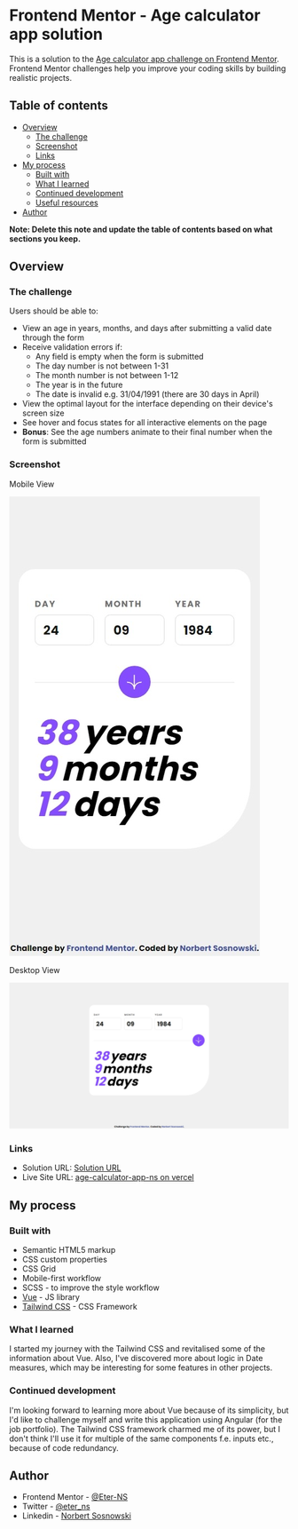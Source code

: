 # Frontend Mentor - Age calculator app solution

This is a solution to the [Age calculator app challenge on Frontend Mentor](https://www.frontendmentor.io/challenges/age-calculator-app-dF9DFFpj-Q). Frontend Mentor challenges help you improve your coding skills by building realistic projects.

## Table of contents

- [Overview](#overview)
  - [The challenge](#the-challenge)
  - [Screenshot](#screenshot)
  - [Links](#links)
- [My process](#my-process)
  - [Built with](#built-with)
  - [What I learned](#what-i-learned)
  - [Continued development](#continued-development)
  - [Useful resources](#useful-resources)
- [Author](#author)

**Note: Delete this note and update the table of contents based on what sections you keep.**

## Overview

### The challenge

Users should be able to:

- View an age in years, months, and days after submitting a valid date through the form
- Receive validation errors if:
  - Any field is empty when the form is submitted
  - The day number is not between 1-31
  - The month number is not between 1-12
  - The year is in the future
  - The date is invalid e.g. 31/04/1991 (there are 30 days in April)
- View the optimal layout for the interface depending on their device's screen size
- See hover and focus states for all interactive elements on the page
- **Bonus**: See the age numbers animate to their final number when the form is submitted

### Screenshot

Mobile View

![The app view from mobile perspective](./public/screenshots/screenshot%20mobile.jpeg)

Desktop View

![The app view from desktop perspective](./public/screenshots/screenshot%20desktop.jpeg)

### Links

- Solution URL: [Solution URL](https://www.frontendmentor.io/solutions/age-calculator-app-using-vue-3-yMz827kyB2)
- Live Site URL: [age-calculator-app-ns on vercel](https://age-calculator-app-ns.vercel.app/)

## My process

### Built with

- Semantic HTML5 markup
- CSS custom properties
- CSS Grid
- Mobile-first workflow
- SCSS - to improve the style workflow
- [Vue](https://vuejs.org/) - JS library
- [Tailwind CSS](https://tailwindcss.com/) - CSS Framework

### What I learned

I started my journey with the Tailwind CSS and revitalised some of the information about Vue.
Also, I've discovered more about logic in Date measures, which may be interesting for some features in other projects.

### Continued development

I'm looking forward to learning more about Vue because of its simplicity, but I'd like to challenge myself and write this application using Angular (for the job portfolio). The Tailwind CSS framework charmed me of its power, but I don't think I'll use it for multiple of the same components f.e. inputs etc., because of code redundancy.

## Author

<!-- - Website - [Norbert Sosnowski](https://www.your-site.com) -->

- Frontend Mentor - [@Eter-NS](https://www.frontendmentor.io/profile/Eter-NS)
- Twitter - [@eter_ns](https://www.twitter.com/eter_ns)
- Linkedin - [Norbert Sosnowski](https://www.linkedin.com/in/norbert-sosnowski-629535197/)
